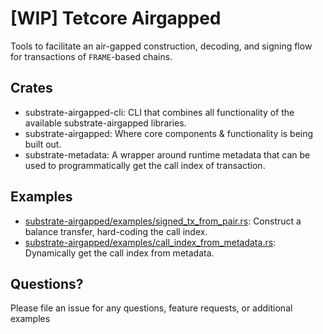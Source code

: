 # [WIP] Tetcore Airgapped

Tools to facilitate an air-gapped construction, decoding, and signing flow for transactions of `FRAME`-based chains.

## Crates

- substrate-airgapped-cli: CLI that combines all functionality of the available substrate-airgapped libraries.
- substrate-airgapped: Where core components & functionality is being built out.
- substrate-metadata: A wrapper around runtime metadata that can be used to programmatically get the
call index of transaction.

## Examples

- [substrate-airgapped/examples/signed_tx_from_pair.rs](substrate-airgapped/examples/signed_tx_from_pair.rs): Construct a balance transfer, hard-coding the call index.
- [substrate-airgapped/examples/call_index_from_metadata.rs](substrate-airgapped/examples/call_index_from_metadata.rs): Dynamically get the call index from metadata.

## Questions?

Please file an issue for any questions, feature requests, or additional examples

